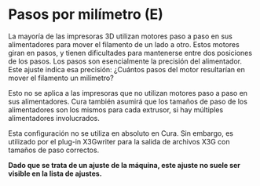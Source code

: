 Pasos por milímetro (E)
====
La mayoría de las impresoras 3D utilizan motores paso a paso en sus alimentadores para mover el filamento de un lado a otro. Estos motores giran en pasos, y tienen dificultades para mantenerse entre dos posiciones de los pasos. Los pasos son esencialmente la precisión del alimentador. Este ajuste indica esa precisión: ¿Cuántos pasos del motor resultarían en mover el filamento un milímetro?

Esto no se aplica a las impresoras que no utilizan motores paso a paso en sus alimentadores. Cura también asumirá que los tamaños de paso de los alimentadores son los mismos para cada extrusor, si hay múltiples alimentadores involucrados.

Esta configuración no se utiliza en absoluto en Cura. Sin embargo, es utilizado por el plug-in X3Gwriter para la salida de archivos X3G con tamaños de paso correctos.

**Dado que se trata de un ajuste de la máquina, este ajuste no suele ser visible en la lista de ajustes.**